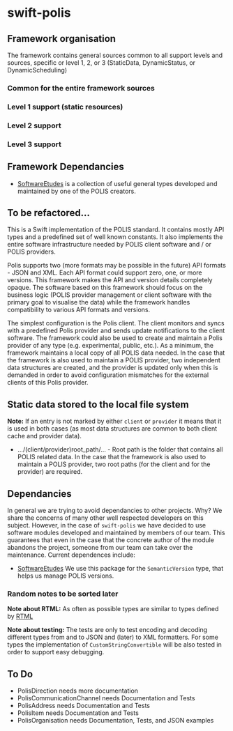 # swift-polis

## Framework organisation
The framework contains general sources common to all support levels and sources, specific or level 1, 2, or 3 (StaticData, DynamicStatus, or DynamicScheduling)

### Common for the entire framework sources

### Level 1 support (static resources)

### Level 2 support

### Level 3 support

## Framework Dependancies
- [SoftwareEtudes](https://github.com/tuparev/SoftwareEtudes) is a collection of useful general types developed and maintained by one of the POLIS creators.


## To be refactored...

This is a Swift implementation of the POLIS standard. It contains mostly API types and a predefined set of well known constants. It also implements the entire software infrastructure needed by POLIS client software and / or POLIS providers.

Polis supports two (more formats may be possible in the future) API formats - JSON and XML. Each API format could support zero, one, or more versions. This framework makes the API and version details completely opaque. The software based on this framework should focus on the business logic (POLIS provider management or client software with the primary goal to visualise the data) while the framework handles compatibility to various API formats and versions.

The simplest configuration is the Polis client. The client monitors and syncs with a predefined Polis provider and sends update notifications to the client software. The framework could also be used to create and maintain a Polis provider of any type (e.g. experimental, public, etc.). As a minimum, the framework maintains a local copy of all POLIS data needed. In the case that the framework is also used to maintain a POLIS provider, two independent data structures are created, and the provider is updated only when this is demanded in order to avoid configuration mismatches for the external clients of this Polis provider.

## Static data stored to the local file system

**Note:** If an entry is not marked by either `client` or `provider` it means that it is used in both cases (as most data structures are common to both client cache and provider data).

- .../(client/provider)root_path/... - Root path is the folder that contains all POLIS related data. In the case that the framework is also used to maintain a POLIS provider, two root paths (for the client and for the provider) are required.

## Dependancies 
In general we are trying to avoid dependancies to other projects. Why? We share the concerns of many other well respected developers on this subject. However, in the case of `swift-polis` we have decided to use software modules developed and maintained by members of our team. This guarantees that even in the case that the concrete author of the module abandons the project, someone from our team can take over the maintenance.
Current dependences include:
- [SoftwareEtudes](https://github.com/tuparev/SoftwareEtudes)
We use this package for the `SemanticVersion` type, that helps us manage POLIS versions.

### Random notes to be sorted later
**Note about RTML:** As often as possible types are similar to types defined by [RTML](http://www.astro.physik.uni-goettingen.de/~hessman/misc/RTML-3.2b.xsd)

**Note about testing:** The tests are only to test encoding and decoding different types from and to JSON and (later) to XML formatters.  For some types the implementation of `CustomStringConvertible` will be also tested in order to support easy debugging.

## To Do
- PolisDirection needs more documentation
- PolisCommunicationChannel needs Documentation and Tests
- PolisAddress needs Documentation and Tests
- PolisItem needs Documentation and Tests
- PolisOrganisation needs Documentation, Tests, and JSON examples

